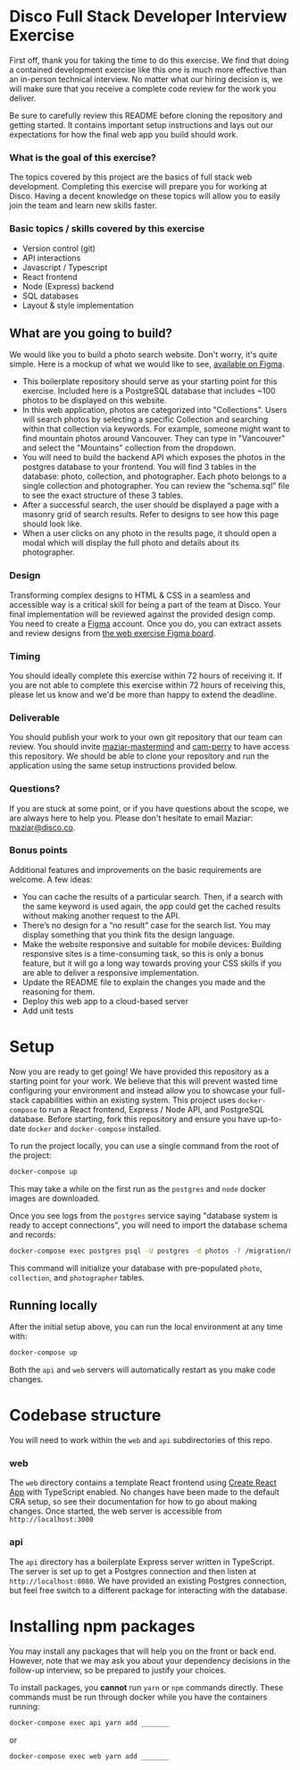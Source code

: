 # Disco Full Stack Developer Interview Exercise

First off, thank you for taking the time to do this exercise. We find that doing a contained development exercise like this one is much more effective than an in-person technical interview. No matter what our hiring decision is, we will make sure that you receive a complete code review for the work you deliver.

Be sure to carefully review this README before cloning the repository and getting started. It contains important setup instructions and lays out our expectations for how the final web app you build should work.

### What is the goal of this exercise?

The topics covered by this project are the basics of full stack web development. Completing this exercise will prepare you for working at Disco. Having a decent knowledge on these topics will allow you to easily join the team and learn new skills faster.

### Basic topics / skills covered by this exercise

- Version control (git)
- API interactions
- Javascript / Typescript
- React frontend
- Node (Express) backend
- SQL databases
- Layout & style implementation

## What are you going to build?

We would like you to build a photo search website. Don't worry, it's quite simple. Here is a mockup of what we would like to see, [available on Figma](https://www.figma.com/file/wOUpro9PbQVJCd2capMz4j/Disco-Web-Exercise).

- This boilerplate repository should serve as your starting point for this exercise. Included here is a PostgreSQL database that includes ~100 photos to be displayed on this website.
- In this web application, photos are categorized into "Collections". Users will search photos by selecting a specific Collection and searching within that collection via keywords. For example, someone might want to find mountain photos around Vancouver. They can type in "Vancouver" and select the "Mountains" collection from the dropdown.
- You will need to build the backend API which exposes the photos in the postgres database to your frontend. You will find 3 tables in the database: photo, collection, and photographer. Each photo belongs to a single collection and photographer. You can review the “schema.sql” file to see the exact structure of these 3 tables.
- After a successful search, the user should be displayed a page with a masonry grid of search results. Refer to designs to see how this page should look like.
- When a user clicks on any photo in the results page, it should open a modal which will display the full photo and details about its photographer.

### Design

Transforming complex designs to HTML & CSS in a seamless and accessible way is a critical skill for being a part of the team at Disco. Your final implementation will be reviewed against the provided design comp. You need to create a [Figma](https://www.figma.com/) account. Once you do, you can extract assets and review designs from [the web exercise Figma board](https://www.figma.com/file/wOUpro9PbQVJCd2capMz4j/Disco-Web-Exercise).

### Timing

You should ideally complete this exercise within 72 hours of receiving it. If you are not able to complete this exercise within 72 hours of receiving this, please let us know and we'd be more than happy to extend the deadline.

### Deliverable

You should publish your work to your own git repository that our team can review. You should invite [maziar-mastermind](https://github.com/maziar-mastermind) and [cam-perry](https://github.com/cam-perry) to have access this repository. We should be able to clone your repository and run the application using the same setup instructions provided below.

### Questions?

If you are stuck at some point, or if you have questions about the scope, we are always here to help you. Please don't hesitate to email Maziar: maziar@disco.co.

### Bonus points

Additional features and improvements on the basic requirements are welcome. A few ideas:

- You can cache the results of a particular search. Then, if a search with the same keyword is used again, the app could get the cached results without making another request to the API.
- There’s no design for a “no result” case for the search list. You may display something that you think fits the design language.
- Make the website responsive and suitable for mobile devices: Building responsive sites is a time-consuming task, so this is only a bonus feature, but it will go a long way towards proving your CSS skills if you are able to deliver a responsive implementation.
- Update the README file to explain the changes you made and the reasoning for them.
- Deploy this web app to a cloud-based server
- Add unit tests

# Setup

Now you are ready to get going! We have provided this repository as a starting point for your work. We believe that this will prevent wasted time configuring your environment and instead allow you to showcase your full-stack capabilities within an existing system. This project uses `docker-compose` to run a React frontend, Express / Node API, and PostgreSQL database. Before starting, fork this repository and ensure you have up-to-date `docker` and `docker-compose` installed.

To run the project locally, you can use a single command from the root of the project:

```bash
docker-compose up
```

This may take a while on the first run as the `postgres` and `node` docker images are downloaded.

Once you see logs from the `postgres` service saying "database system is ready to accept connections", you will need to import the database schema and records:

```bash
docker-compose exec postgres psql -U postgres -d photos -f /migration/migration.sql
```

This command will initialize your database with pre-populated `photo`, `collection`, and `photographer` tables.

## Running locally

After the initial setup above, you can run the local environment at any time with:

```bash
docker-compose up
```

Both the `api` and `web` servers will automatically restart as you make code changes.

# Codebase structure

You will need to work within the `web` and `api` subdirectories of this repo.

### web

The `web` directory contains a template React frontend using [Create React App](https://create-react-app.dev/docs/getting-started/) with TypeScript enabled. No changes have been made to the default CRA setup, so see their documentation for how to go about making changes. Once started, the web server is accessible from `http://localhost:3000`

### api

The `api` directory has a boilerplate Express server written in TypeScript. The server is set up to get a Postgres connection and then listen at `http://localhost:8080`. We have provided an existing Postgres connection, but feel free switch to a different package for interacting with the database.

# Installing npm packages

You may install any packages that will help you on the front or back end. However, note that we may ask you about your dependency decisions in the follow-up interview, so be prepared to justify your choices.

To install packages, you **cannot** run `yarn` or `npm` commands directly. These commands must be run through docker while you have the containers running:

```bash
docker-compose exec api yarn add _______
```

or

```bash
docker-compose exec web yarn add _______
```
